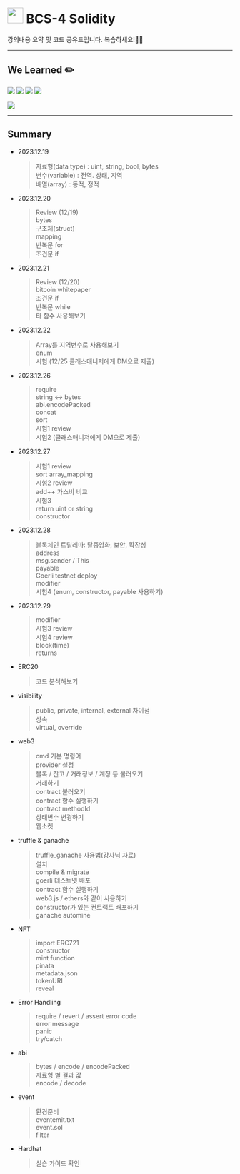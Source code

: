 # <img src="https://docs.soliditylang.org/en/latest/_images/solidity_logo.svg" width="35" height="35"> BCS-4 Solidity

강의내용 요약 및 코드 공유드립니다. 복습하세요!🧑‍💻

---

## We Learned ✏️

<img src="https://img.shields.io/badge/React-61DAFB?style=flat&logo=React&logoColor=white"/> <img src="https://img.shields.io/badge/HTML5-E34F26?style=flat&logo=HTML5&logoColor=white"/> <img src="https://img.shields.io/badge/Tailwind Css-06B6D4?style=flat&logo=Tailwind Css&logoColor=white"/> <img src="https://img.shields.io/badge/CSS3-1572B6?style=flat&logo=CSS3&logoColor=white"/>

<img src="https://img.shields.io/badge/solidity-2C4F7C?style=flat&logo=solidity&logoColor=white"/>

---

## Summary

- 2023.12.19

  > 자료형(data type) : uint, string, bool, bytes  
  > 변수(variable) : 전역. 상태, 지역  
  > 배열(array) : 동적, 정적

- 2023.12.20

  > Review (12/19)  
  > bytes  
  > 구조체(struct)  
  > mapping  
  > 반복문 for  
  > 조건문 if

- 2023.12.21

  > Review (12/20)  
  > bitcoin whitepaper  
  > 조건문 if  
  > 반복문 while  
  > 타 함수 사용해보기

- 2023.12.22

  > Array를 지역변수로 사용해보기  
  > enum  
  > 시험 (12/25 클래스매니저에게 DM으로 제출)

- 2023.12.26

  > require  
  > string <-> bytes  
  > abi.encodePacked  
  > concat  
  > sort  
  > 시험1 review  
  > 시험2 (클래스매니저에게 DM으로 제출)

- 2023.12.27

  > 시험1 review  
  > sort
  > array_mapping  
  > 시험2 review  
  > add++ 가스비 비교  
  > 시험3  
  > return uint or string  
  > constructor

- 2023.12.28

  > 블록체인 트릴레마: 탈중앙화, 보안, 확장성  
  > address  
  > msg.sender / This  
  > payable  
  > Goerli testnet deploy  
  > modifier  
  > 시험4 (enum, constructor, payable 사용하기)

- 2023.12.29

  > modifier  
  > 시험3 review  
  > 시험4 review  
  > block(time)  
  > returns

- ERC20

  > 코드 분석해보기

- visibility

  > public, private, internal, external 차이점  
  > 상속  
  > virtual, override

- web3

  > cmd 기본 명령어  
  > provider 설정  
  > 블록 / 잔고 / 거래정보 / 계정 등 불러오기  
  > 거래하기  
  > contract 불러오기  
  > contract 함수 실행하기  
  > contract methodId  
  > 상태변수 변경하기  
  > 웹소켓

- truffle & ganache

  > truffle_ganache 사용법(강사님 자료)  
  > 설치  
  > compile & migrate  
  > goerli 테스트넷 배포  
  > contract 함수 실행하기  
  > web3.js / ethers와 같이 사용하기  
  > constructor가 있는 컨트랙트 배포하기  
  > ganache automine

- NFT

  > import ERC721  
  > constructor  
  > mint function  
  > pinata  
  > metadata.json  
  > tokenURI  
  > reveal

- Error Handling

  > require / revert / assert
  > error code  
  > error message  
  > panic  
  > try/catch

- abi

  > bytes / encode / encodePacked  
  > 자료형 별 결과 값  
  > encode / decode

- event

  > 환경준비  
  > eventemit.txt  
  > event.sol  
  > filter

- Hardhat

  > 실습 가이드 확인
